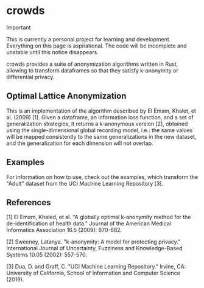 # crowds

> [!IMPORTANT]  
> This is currently a personal project for learning and development. Everything on this page is aspirational. The code will be incomplete and unstable until this notice disappears.

crowds provides a suite of anonymization algorithms written in Rust, allowing to transform dataframes so that they satisfy k-anonymity or differential privacy. 

## Optimal Lattice Anonymization
This is an implementation of the algorithm described by El Emam, Khalet, et al. (2009) [1]. Given a dataframe, an information loss function, and a set of generalization strategies, it returns a k-anonymous version [2], obtained using the single-dimensional global recording model, i.e.: the same values will be mapped consistently to the same generalizations in the new dataset, and the generalization for each dimension will not overlap.

## Examples
For information on how to use, check out the examples, which transform the "Adult" dataset from the UCI Machine Learning Repository [3].

## References

[1] El Emam, Khaled, et al. "A globally optimal k-anonymity method for the de-identification of health data." Journal of the American Medical Informatics Association 16.5 (2009): 670-682.

[2] Sweeney, Latanya. "k-anonymity: A model for protecting privacy." International Journal of Uncertainty, Fuzziness and Knowledge-Based Systems 10.05 (2002): 557-570.

[3] Dua, D. and Graff, C. "UCI Machine Learning Repository." Irvine, CA: University of California, School of Information and Computer Science (2019).